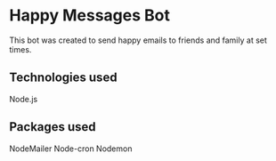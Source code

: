 # Happy Messages Bot
This bot was created to send happy emails to friends and family at set times. 

## Technologies used
Node.js

## Packages used
NodeMailer
Node-cron
Nodemon
